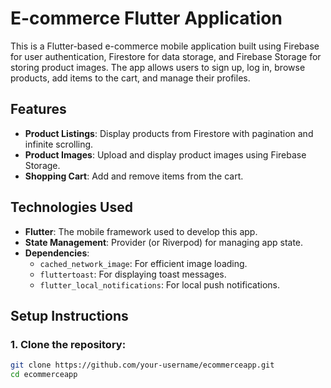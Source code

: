    # E-commerce Flutter Application

This is a Flutter-based e-commerce mobile application built using Firebase for user authentication, Firestore for data storage, and Firebase Storage for storing product images. The app allows users to sign up, log in, browse products, add items to the cart, and manage their profiles.

## Features

- **Product Listings**: Display products from Firestore with pagination and infinite scrolling.
- **Product Images**: Upload and display product images using Firebase Storage.
- **Shopping Cart**: Add and remove items from the cart.

## Technologies Used

- **Flutter**: The mobile framework used to develop this app.
- **State Management**: Provider (or Riverpod) for managing app state.
- **Dependencies**:
  - `cached_network_image`: For efficient image loading.
  - `fluttertoast`: For displaying toast messages.
  - `flutter_local_notifications`: For local push notifications.
  
## Setup Instructions

### 1. Clone the repository:

```bash
git clone https://github.com/your-username/ecommerceapp.git
cd ecommerceapp

